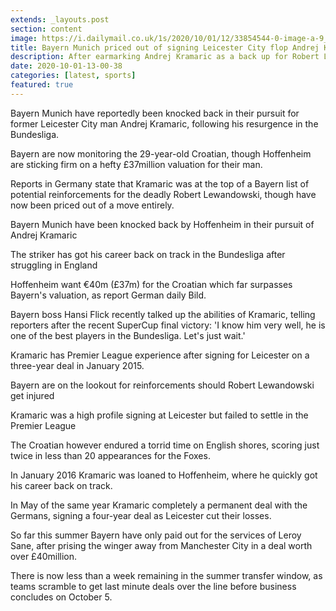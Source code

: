 ```yaml
---
extends: _layouts.post
section: content
image: https://i.dailymail.co.uk/1s/2020/10/01/12/33854544-0-image-a-9_1601551509421.jpg 
title: Bayern Munich priced out of signing Leicester City flop Andrej Kramaric for £37m 
description: After earmarking Andrej Kramaric as a back up for Robert Lewandowski, Bayern Munich have been firmly knocked back by Hoffenheim, who will demand £37m for their star striker. 
date: 2020-10-01-13-00-38 
categories: [latest, sports] 
featured: true 
--- 
```

Bayern Munich have reportedly been knocked back in their pursuit for former Leicester City man Andrej Kramaric, following his resurgence in the Bundesliga.

Bayern are now monitoring the 29-year-old Croatian, though Hoffenheim are sticking firm on a hefty £37million valuation for their man.

Reports in Germany state that Kramaric was at the top of a Bayern list of potential reinforcements for the deadly Robert Lewandowski, though have now been priced out of a move entirely.

Bayern Munich have been knocked back by Hoffenheim in their pursuit of Andrej Kramaric

The striker has got his career back on track in the Bundesliga after struggling in England

Hoffenheim want €40m (£37m) for the Croatian which far surpasses Bayern's valuation, as report German daily Bild.

Bayern boss Hansi Flick recently talked up the abilities of Kramaric, telling reporters after the recent SuperCup final victory: 'I know him very well, he is one of the best players in the Bundesliga. Let's just wait.'

Kramaric has Premier League experience after signing for Leicester on a three-year deal in January 2015.

Bayern are on the lookout for reinforcements should Robert Lewandowski get injured

Kramaric was a high profile signing at Leicester but failed to settle in the Premier League

The Croatian however endured a torrid time on English shores, scoring just twice in less than 20 appearances for the Foxes.

In January 2016 Kramaric was loaned to Hoffenheim, where he quickly got his career back on track.

In May of the same year Kramaric completely a permanent deal with the Germans, signing a four-year deal as Leicester cut their losses.

So far this summer Bayern have only paid out for the services of Leroy Sane, after prising the winger away from Manchester City in a deal worth over £40million. 

There is now less than a week remaining in the summer transfer window, as teams scramble to get last minute deals over the line before business concludes on October 5. 

